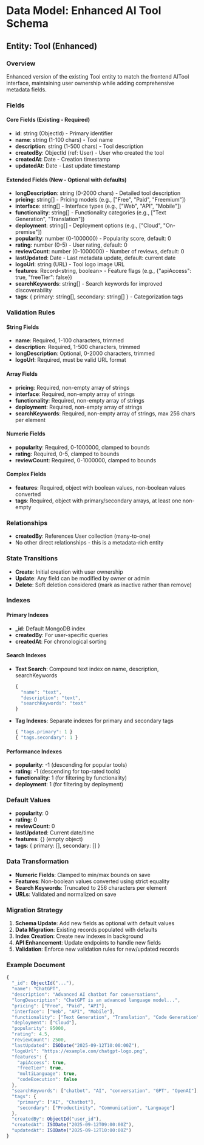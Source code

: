 # Data Model: Enhanced AI Tool Schema

## Entity: Tool (Enhanced)

### Overview
Enhanced version of the existing Tool entity to match the frontend AITool interface, maintaining user ownership while adding comprehensive metadata fields.

### Fields

#### Core Fields (Existing - Required)
- **id**: string (ObjectId) - Primary identifier
- **name**: string (1-100 chars) - Tool name
- **description**: string (1-500 chars) - Tool description  
- **createdBy**: ObjectId (ref: User) - User who created the tool
- **createdAt**: Date - Creation timestamp
- **updatedAt**: Date - Last update timestamp

#### Extended Fields (New - Optional with defaults)
- **longDescription**: string (0-2000 chars) - Detailed tool description
- **pricing**: string[] - Pricing models (e.g., ["Free", "Paid", "Freemium"])
- **interface**: string[] - Interface types (e.g., ["Web", "API", "Mobile"])
- **functionality**: string[] - Functionality categories (e.g., ["Text Generation", "Translation"])
- **deployment**: string[] - Deployment options (e.g., ["Cloud", "On-premise"])
- **popularity**: number (0-1000000) - Popularity score, default: 0
- **rating**: number (0-5) - User rating, default: 0
- **reviewCount**: number (0-1000000) - Number of reviews, default: 0
- **lastUpdated**: Date - Last metadata update, default: current date
- **logoUrl**: string (URL) - Tool logo image URL
- **features**: Record<string, boolean> - Feature flags (e.g., {"apiAccess": true, "freeTier": false})
- **searchKeywords**: string[] - Search keywords for improved discoverability
- **tags**: { primary: string[], secondary: string[] } - Categorization tags

### Validation Rules

#### String Fields
- **name**: Required, 1-100 characters, trimmed
- **description**: Required, 1-500 characters, trimmed
- **longDescription**: Optional, 0-2000 characters, trimmed
- **logoUrl**: Required, must be valid URL format

#### Array Fields
- **pricing**: Required, non-empty array of strings
- **interface**: Required, non-empty array of strings  
- **functionality**: Required, non-empty array of strings
- **deployment**: Required, non-empty array of strings
- **searchKeywords**: Required, non-empty array of strings, max 256 chars per element

#### Numeric Fields
- **popularity**: Required, 0-1000000, clamped to bounds
- **rating**: Required, 0-5, clamped to bounds
- **reviewCount**: Required, 0-1000000, clamped to bounds

#### Complex Fields
- **features**: Required, object with boolean values, non-boolean values converted
- **tags**: Required, object with primary/secondary arrays, at least one non-empty

### Relationships
- **createdBy**: References User collection (many-to-one)
- No other direct relationships - this is a metadata-rich entity

### State Transitions
- **Create**: Initial creation with user ownership
- **Update**: Any field can be modified by owner or admin
- **Delete**: Soft deletion considered (mark as inactive rather than remove)

### Indexes

#### Primary Indexes
- **_id**: Default MongoDB index
- **createdBy**: For user-specific queries
- **createdAt**: For chronological sorting

#### Search Indexes
- **Text Search**: Compound text index on name, description, searchKeywords
  ```javascript
  { 
    "name": "text", 
    "description": "text", 
    "searchKeywords": "text" 
  }
  ```
- **Tag Indexes**: Separate indexes for primary and secondary tags
  ```javascript
  { "tags.primary": 1 }
  { "tags.secondary": 1 }
  ```

#### Performance Indexes
- **popularity**: -1 (descending for popular tools)
- **rating**: -1 (descending for top-rated tools)
- **functionality**: 1 (for filtering by functionality)
- **deployment**: 1 (for filtering by deployment)

### Default Values
- **popularity**: 0
- **rating**: 0  
- **reviewCount**: 0
- **lastUpdated**: Current date/time
- **features**: {} (empty object)
- **tags**: { primary: [], secondary: [] }

### Data Transformation
- **Numeric Fields**: Clamped to min/max bounds on save
- **Features**: Non-boolean values converted using strict equality
- **Search Keywords**: Truncated to 256 characters per element
- **URLs**: Validated and normalized on save

### Migration Strategy
1. **Schema Update**: Add new fields as optional with default values
2. **Data Migration**: Existing records populated with defaults
3. **Index Creation**: Create new indexes in background
4. **API Enhancement**: Update endpoints to handle new fields
5. **Validation**: Enforce new validation rules for new/updated records

### Example Document
```javascript
{
  "_id": ObjectId("..."),
  "name": "ChatGPT",
  "description": "Advanced AI chatbot for conversations",
  "longDescription": "ChatGPT is an advanced language model...",
  "pricing": ["Free", "Paid", "API"],
  "interface": ["Web", "API", "Mobile"],
  "functionality": ["Text Generation", "Translation", "Code Generation"],
  "deployment": ["Cloud"],
  "popularity": 95000,
  "rating": 4.5,
  "reviewCount": 2500,
  "lastUpdated": ISODate("2025-09-12T10:00:00Z"),
  "logoUrl": "https://example.com/chatgpt-logo.png",
  "features": {
    "apiAccess": true,
    "freeTier": true,
    "multiLanguage": true,
    "codeExecution": false
  },
  "searchKeywords": ["chatbot", "AI", "conversation", "GPT", "OpenAI"],
  "tags": {
    "primary": ["AI", "Chatbot"],
    "secondary": ["Productivity", "Communication", "Language"]
  },
  "createdBy": ObjectId("user_id"),
  "createdAt": ISODate("2025-09-12T09:00:00Z"),
  "updatedAt": ISODate("2025-09-12T10:00:00Z")
}
```